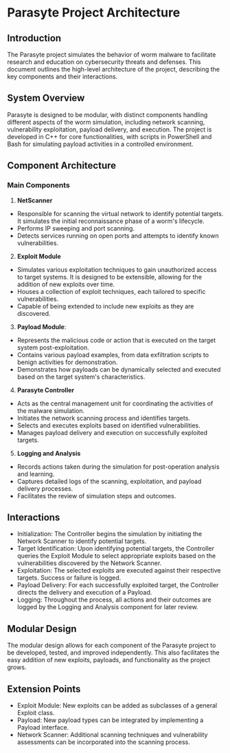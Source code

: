 # Parasyte Project Architecture

## Introduction

The Parasyte project simulates the behavior of worm malware to facilitate research and education on cybersecurity threats and defenses. This document outlines the high-level architecture of the project, describing the key components and their interactions.

## System Overview

Parasyte is designed to be modular, with distinct components handling different aspects of the worm simulation, including network scanning, vulnerability exploitation, payload delivery, and execution. The project is developed in C++ for core functionalities, with scripts in PowerShell and Bash for simulating payload activities in a controlled environment.

## Component Architecture

### Main Components

1. **NetScanner**
- Responsible for scanning the virtual network to identify potential targets. It simulates the initial reconnaissance phase of a worm's lifecycle.
- Performs IP sweeping and port scanning.
- Detects services running on open ports and attempts to identify known vulnerabilities.

2. **Exploit Module**
- Simulates various exploitation techniques to gain unauthorized access to target systems. It is designed to be extensible, allowing for the addition of new exploits over time.
- Houses a collection of exploit techniques, each tailored to specific vulnerabilities.
- Capable of being extended to include new exploits as they are discovered.

3. **Payload Module**:
- Represents the malicious code or action that is executed on the target system post-exploitation.
- Contains various payload examples, from data exfiltration scripts to benign activities for demonstration.
- Demonstrates how payloads can be dynamically selected and executed based on the target system's characteristics.

4. **Parasyte Controller**
- Acts as the central management unit for coordinating the activities of the malware simulation.
- Initiates the network scanning process and identifies targets.
- Selects and executes exploits based on identified vulnerabilities.
- Manages payload delivery and execution on successfully exploited targets.

5. **Logging and Analysis**
- Records actions taken during the simulation for post-operation analysis and learning.
- Captures detailed logs of the scanning, exploitation, and payload delivery processes.
- Facilitates the review of simulation steps and outcomes.

## Interactions

- Initialization: The Controller begins the simulation by initiating the Network Scanner to identify potential targets.
- Target Identification: Upon identifying potential targets, the Controller queries the Exploit Module to select appropriate exploits based on the vulnerabilities discovered by the Network Scanner.
- Exploitation: The selected exploits are executed against their respective targets. Success or failure is logged.
- Payload Delivery: For each successfully exploited target, the Controller directs the delivery and execution of a Payload.
- Logging: Throughout the process, all actions and their outcomes are logged by the Logging and Analysis component for later review.

## Modular Design

The modular design allows for each component of the Parasyte project to be developed, tested, and improved independently. This also facilitates the easy addition of new exploits, payloads, and functionality as the project grows.

## Extension Points

- Exploit Module: New exploits can be added as subclasses of a general Exploit class.
- Payload: New payload types can be integrated by implementing a Payload interface.
- Network Scanner: Additional scanning techniques and vulnerability assessments can be incorporated into the scanning process.